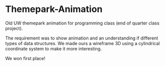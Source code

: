 # Themepark-Animation
Old UW themepark animation for programming class (end of quarter class project). 

The requirement was to show animation and an understanding if different types of data structures. We made ours a wireframe 3D using a cylindrical coordinate system to make it more interesting.

We won first place!
